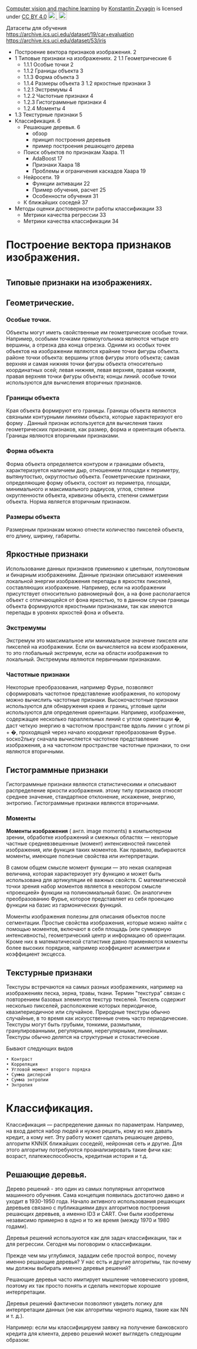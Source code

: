 <p xmlns:cc="http://creativecommons.org/ns#" xmlns:dct="http://purl.org/dc/terms/"><a property="dct:title" rel="cc:attributionURL" href="https://github.com/introduction_to_cv_and_ml">Computer vision and machine learning</a> by <a rel="cc:attributionURL dct:creator" property="cc:attributionName" href="https://github.com/kzvyagin">Konstantin Zvyagin</a> is licensed under <a href="http://creativecommons.org/licenses/by/4.0/?ref=chooser-v1" target="_blank" rel="license noopener noreferrer" style="display:inline-block;">CC BY 4.0<img style="height:22px!important;margin-left:3px;vertical-align:text-bottom;" src="https://mirrors.creativecommons.org/presskit/icons/cc.svg?ref=chooser-v1"> <img style="height:22px!important;margin-left:3px;vertical-align:text-bottom;" src="https://mirrors.creativecommons.org/presskit/icons/by.svg?ref=chooser-v1"></a></p>

Датасеты для обучения
https://archive.ics.uci.edu/dataset/19/car+evaluation
https://archive.ics.uci.edu/dataset/53/iris

-  Построение вектора признаков изображения.  2
  - 1 Типовые признаки на изображениях. 2
    1.1 Геометрические 6
    - 1.1.1 Особые точки 2
    - 1.1.2 Границы объекта 3
    - 1.1.3 Форма объекта 3
    - 1.1.4 Размеры объекта 3
    1.2 яркостные признаки 3
    - 1.2.1 Экстремумы 4
    - 1.2.2 Частотные признаки 4
    - 1.2.3 Гистограммные признаки 4
    - 1.2.4 Моменты 4
  - 1.3 Текстурные признаки 5
- Классификация.  6
  - Решающие деревья.  6
    - обзор
    - принцип построения деревьев
    - пример построения решающего дерева
  - Поиск объектов по признакам Хаара. 11
    - AdaBoost  17
    - Признаки Хаара 18
    - Проблемы и ограничения каскадов Хаара 19
  - Нейросети. 19
    - Функции активации 22
    - Пример обучения, расчет 25
    - Особенности  обучения 31
  - К ближайших соседей 37
- Методы оценки достоверности работы классификации 33
  - Метрики качества регрессии 33
  - Метрики качества классификации 34


<h1> Построение вектора признаков изображения.<h1>

<h2> Типовые признаки на изображениях.</h2>

<h2>Геометрические.</h2>

<h3> Особые точки.</h3>

Объекты могут иметь свойственные им геометрические особые точки. Например, особыми точками прямоугольника являются четыре его вершины, а отрезка два конца отрезка. Одними из особых точек объектов на изображении являются крайние точки фигуры объекта. районе точки объекта: вершины углов фигуры этого объекта; самая верхняя и самая нижняя точки фигуры объекта относительно координатных осей; левая нижняя, левая верхняя, правая нижняя, правая верхняя точки фигуры объекта; концы линий. особые точки используются для вычисления вторичных признаков.


<h3> Границы объекта </h3>

Края объекта формируют его границы. Границы объекта являются связными контурными линиями объекта, которые характеризуют его форму . Данный признак используется для вычисления таких геометрических признаков, как размер, форма и ориентация объекта. Границы являются вторичными признаками.

<h3>  Форма объекта</h3>

Форма объекта определяется контуром и границами объекта, характеризуется наличием дыр, отношением площади к периметру, вытянутостью, округлостью объекта. Геометрические признаки, определяющие форму объекта, состоят из периметра, площади, минимального и максимального радиусов, углов, степени округленности объекта, кривизны объекта, степени симметрии объекта. Норма является вторичным признаком.

<h3>Размеры объекта</h3>


Размерным признакам можно отнести количество пикселей объекта, его длину, ширину, габариты.


<h2> Яркостные признаки</h2>

Использование данных признаков применимо к цветным, полутоновым и бинарным изображениям. Данные признаки описывают изменения локальной энергии изображения перепады в яркостях пикселей, составляющих изображение. Например, если на изображении присутствует относительно равномерный фон, а на фоне располагается объект с отличающейся от фона яркостью, то в данном случае границы объекта формируются яркостными признаками, так как имеются перепады в уровнях яркостей фона и объекта.



<h3> Экстремумы</h3>

Экстремум это максимальное или минимальное значение пикселя или пикселей на изображении. Если он вычисляется на всем изображении, то это глобальный экстремум, если на области изображения то локальный. Экстремумы являются первичными признаками.


<h3>  Частотные признаки</h3>

Некоторые преобразования, например Фурье, позволяют сформировать частотное представление изображения, по которому можно вычислить частотные признаки. Высокочастотные признаки используются для обнаружения краев и границ, угловые щели используются для определения ориентации. Например, изображение, содержащее несколько параллельных линий с углом ориентации �, даст четкую энергию в частотном пространстве вдоль линии с углом pi + �, проходящей через начало координат преобразования Фурье. ѕоско2льку сначала вычисляется частотное представление изображения, а на частотном пространстве частотные признаки, то они являются вторичными.

<h2> Гистограммные признаки</h2>

Гистограммные признаки являются статистическими и описывают распределение яркости изображения.   этому типу признаков относят среднее значение, стандартное отклонение, искажение, энергию, энтропию. Гистограммные признаки являются вторичными.


<h3> Моменты</h3>

<b>Моменты изображения</b> ( англ. image moments) в компьютерном зрении, обработке изображений и смежных областях — некоторые частные средневзвешенные (момент) интенсивностей пикселей изображения, или функция таких моментов. Как правило, выбираются моменты, имеющие полезные свойства или интерпретации.

В самом общем смысле момент функции — это некая скалярная величина, которая характеризует эту функцию и может быть использована для артикуляции её важных свойств. С математической точки зрения набор моментов является в некотором смысле «проекцией» функции на полиномиальный базис. Он аналогичен преобразованию Фурье, которое представляет из себя проекцию функции на базис из гармонических функций.

Моменты изображения полезны для описания объектов после сегментации. Простые свойства изображения, которые можно найти с помощью моментов, включают в себя площадь (или суммарную интенсивность), геометрический центр и информацию об ориентации. Кроме них в математической статистике давно применяются моменты более высоких порядков, например коэффициент асимметрии и коэффициент эксцесса.


<h2>Текстурные признаки</h2>


Текстуры встречаются на самых разных изображениях, например на изображениях песка, зерна, травы, ткани. Термин "текстура” связан с повторением базовых элементов текстур текселей. Тексель содержит несколько пикселей, расположение которых периодичное, квазипериодичное или случайное. Природные текстуры обычно случайные, в то время как искусственные очень часто периодические. Текстуры могут быть грубыми, тонкими, размытыми, гранулированными, регулярными, нерегулярными, линейными. Текстуры обычно делятся на структурные и стохастические . 

Бывают следующих видов


    • Контраст 
    • Корреляция
    • Угловой момент второго порядка 
    • Сумма дисперсий 
    • Сумма энтропии
    • Энтропия



<h1>Классификация.</h1>


Классификация — распределение данных по параметрам. Например, на вход дается набор людей и нужно решить, кому из них давать кредит, а кому нет. Эту работу может сделать решающее дерево, алгоритм KNN(K ближайших соседей), нейронная сеть и другие. Для этого алгоритму потребуются проанализировать такие фичи как: возраст, платежеспособность, кредитная история и т.д.


<h2>Решающие деревья.</h2>

Дерево решений - это один из самых популярных алгоритмов машинного обучения. Сама концепция появилась достаточно давно и уходит в 1930-1950 года. Начало активного использования решающих деревьев связано с публикациями двух алгоритмов построения решающих деревьев, а именно ID3 и CART. Они были изобретены независимо примерно в одно и то же время (между 1970 и 1980 годами).

Деревья решений используются как для задач классификации, так и для регрессии. Сегодня мы поговорим о классификации.

Прежде чем мы углубимся, зададим себе простой вопрос, почему именно решающие деревья? У нас есть и другие алгоритмы, так почему мы должны выбирать именно деревья решений?

Решающие деревья часто имитирует мышление человеческого уровня, поэтому их так просто понять и сделать некоторые хорошие интерпретации.

Деревья решений фактически позволяют увидеть логику для интерпретации данных (не как алгоритмы черного ящика, такие как NN и т. д.).

Например: если мы классифицируем заявку на получение банковского кредита для клиента, дерево решений может выглядеть следующим образом:
